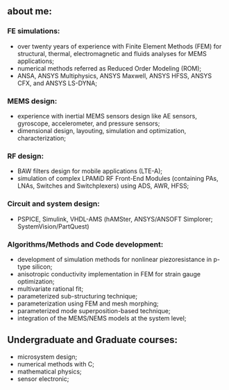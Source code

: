 ## about me:

### FE simulations:

* over twenty years of experience with Finite Element Methods (FEM) for structural, thermal, electromagnetic and fluids analyses for MEMS applications;
* numerical methods referred as Reduced Order Modeling (ROM);
* ANSA, ANSYS Multiphysics, ANSYS Maxwell, ANSYS HFSS, ANSYS CFX, and ANSYS LS-DYNA;

### MEMS design:

* experience with inertial MEMS sensors design like AE sensors, gyroscope, accelerometer, and pressure sensors;
* dimensional design, layouting, simulation and optimization, characterization;

### RF design:

* BAW filters design for mobile applications (LTE-A); 
* simulation of complex LPAMiD RF Front-End Modules (containing PAs, LNAs, Switches and Switchplexers) using ADS, AWR, HFSS;

### Circuit and system design:

* PSPICE, Simulink, VHDL-AMS (hAMSter, ANSYS/ANSOFT Simplorer; SystemVision/PartQuest)

### Algorithms/Methods and Code development:

* development of simulation methods for nonlinear piezoresistance in p-type silicon;
* anisotropic conductivity implementation in FEM for strain gauge optimization;
* multivariate rational fit; 
* parameterized sub-structuring technique; 
* parameterization using FEM and mesh morphing; 
* parameterized mode superposition-based technique; 
* integration of the MEMS/NEMS models at the system level;

## Undergraduate and Graduate courses:

* microsystem design; 
* numerical methods with C; 
* mathematical physics; 
* sensor electronic;

<!--
**Kolchuzhin/Kolchuzhin** is a ✨ _special_ ✨ repository because its `README.md` (this file) appears on your GitHub profile.

Here are some ideas to get you started:

- 🔭 I’m currently working on ...
- 🌱 I’m currently learning ...
- 👯 I’m looking to collaborate on ...
- 🤔 I’m looking for help with ...
- 💬 Ask me about ...
- 📫 How to reach me: ...
- 😄 Pronouns: ...
- ⚡ Fun fact: ...
-->
